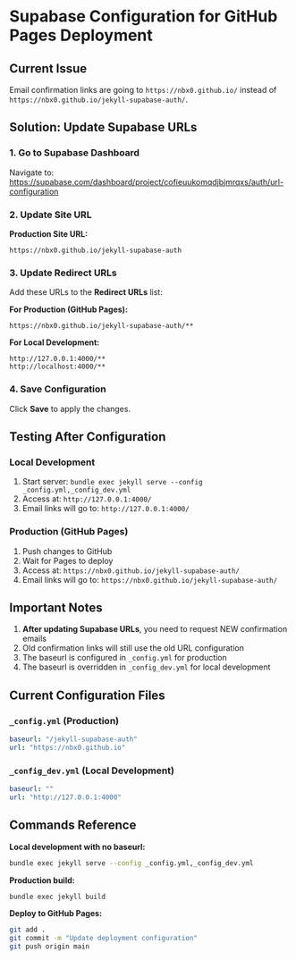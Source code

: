 # Supabase Configuration for GitHub Pages Deployment

## Current Issue
Email confirmation links are going to `https://nbx0.github.io/` instead of `https://nbx0.github.io/jekyll-supabase-auth/`.

## Solution: Update Supabase URLs

### 1. Go to Supabase Dashboard
Navigate to: https://supabase.com/dashboard/project/cofieuukomqdjbjmrqxs/auth/url-configuration

### 2. Update Site URL
**Production Site URL:**
```
https://nbx0.github.io/jekyll-supabase-auth
```

### 3. Update Redirect URLs
Add these URLs to the **Redirect URLs** list:

**For Production (GitHub Pages):**
```
https://nbx0.github.io/jekyll-supabase-auth/**
```

**For Local Development:**
```
http://127.0.0.1:4000/**
http://localhost:4000/**
```

### 4. Save Configuration
Click **Save** to apply the changes.

## Testing After Configuration

### Local Development
1. Start server: `bundle exec jekyll serve --config _config.yml,_config_dev.yml`
2. Access at: `http://127.0.0.1:4000/`
3. Email links will go to: `http://127.0.0.1:4000/`

### Production (GitHub Pages)
1. Push changes to GitHub
2. Wait for Pages to deploy
3. Access at: `https://nbx0.github.io/jekyll-supabase-auth/`
4. Email links will go to: `https://nbx0.github.io/jekyll-supabase-auth/`

## Important Notes

1. **After updating Supabase URLs**, you need to request NEW confirmation emails
2. Old confirmation links will still use the old URL configuration
3. The baseurl is configured in `_config.yml` for production
4. The baseurl is overridden in `_config_dev.yml` for local development

## Current Configuration Files

### `_config.yml` (Production)
```yaml
baseurl: "/jekyll-supabase-auth"
url: "https://nbx0.github.io"
```

### `_config_dev.yml` (Local Development)
```yaml
baseurl: ""
url: "http://127.0.0.1:4000"
```

## Commands Reference

**Local development with no baseurl:**
```bash
bundle exec jekyll serve --config _config.yml,_config_dev.yml
```

**Production build:**
```bash
bundle exec jekyll build
```

**Deploy to GitHub Pages:**
```bash
git add .
git commit -m "Update deployment configuration"
git push origin main
```
